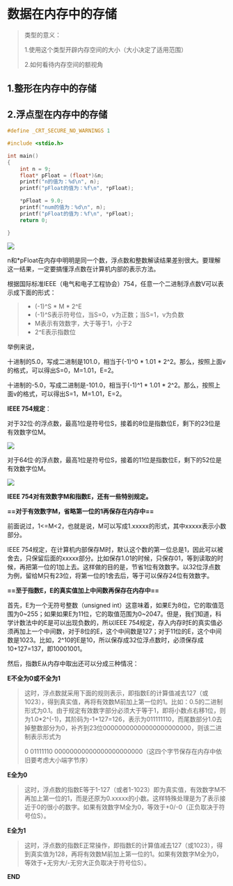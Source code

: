 #  数据在内存中的存储



> 类型的意义：
>
> 1.使用这个类型开辟内存空间的大小（大小决定了适用范围）
>
> 2.如何看待内存空间的额视角

## 1.整形在内存中的存储





## 2.浮点型在内存中的存储

```c
#define _CRT_SECURE_NO_WARNINGS 1

#include <stdio.h>

int main()
{
	int n = 9;
	float* pFloat = (float*)&n;
	printf("n的值为：%d\n", n);
	printf("pFloat的值为：%f\n", *pFloat);

	*pFloat = 9.0;
	printf("num的值为：%d\n", n);
	printf("pFloat的值为：%f\n", *pFloat);
    return 0;

}
```

![](https://lqr-1317479009.cos.ap-shanghai.myqcloud.com/%E6%B5%AE%E7%82%B9%E6%95%B0%E5%9C%A8%E5%86%85%E5%AD%98%E4%B8%AD%E7%9A%84%E5%AD%98%E5%82%A8.PNG)

n和*pFloat在内存中明明是同一个数，浮点数和整数解读结果差别很大。要理解这一结果，一定要搞懂浮点数在计算机内部的表示方法。



根据国际标准IEEE（电气和电子工程协会）754，任意一个二进制浮点数V可以表示成下面的形式： 

> - (-1)^S * M * 2^E
> - (-1)^S表示符号位，当S=0，v为正数；当S=1，v为负数
> - M表示有效数字，大于等于1，小于2
> - 2^E表示指数位



举例来说，

十进制的5.0，写成二进制是101.0，相当于(-1)^0 * 1.01 * 2^2。那么，按照上面v的格式，可以得出S=0，M=1.01，E=2。

十进制的-5.0，写成二进制是-101.0，相当于(-1)^1 * 1.01 * 2^2。那么，按照上面v的格式，可以得出S=1，M=1.01，E=2。



**IEEE 754规定**：

对于32位·的浮点数，最高1位是符号位S，接着的8位是指数位E，剩下的23位是有效数字位M。

![](https://lqr-1317479009.cos.ap-shanghai.myqcloud.com/32%E4%BD%8D%E5%8D%95%E7%B2%BE%E5%BA%A6%E6%B5%AE%E7%82%B9%E6%95%B0%E5%9C%A8%E5%86%85%E5%AD%98%E4%B8%AD%E7%9A%84%E5%AD%98%E5%82%A8.PNG)

对于64位·的浮点数，最高1位是符号位S，接着的11位是指数位E，剩下的52位是有效数字位M。

![](https://lqr-1317479009.cos.ap-shanghai.myqcloud.com/64%E4%BD%8D%E5%8D%95%E7%B2%BE%E5%BA%A6%E6%B5%AE%E7%82%B9%E6%95%B0%E5%9C%A8%E5%86%85%E5%AD%98%E4%B8%AD%E7%9A%84%E5%AD%98%E5%82%A8.PNG)

**IEEE 754对有效数字M和指数E，还有一些特别规定。**

**==对于有效数字M，省略第一位的1再保存在内存中==**

前面说过，1<=M<2，也就是说，M可以写成1.xxxxx的形式，其中xxxxx表示小数部分。

IEEE 754规定，在计算机内部保存M时，默认这个数的第一位总是1，因此可以被舍去，只保留后面的xxxxx部分。比如保存1.01的时候，只保存01，等到读取的时候，再把第一位的1加上去。这样做的目的是，节省1位有效数字。以32位浮点数为例，留给M只有23位，将第一位的1舍去后，等于可以保存24位有效数字。

**==至于指数E，E的真实值加上中间数再保存在内存中==**

首先，E为一个无符号整数（unsigned int）这意味着，如果E为8位，它的取值范围为0~255；如果如果E为11位，它的取值范围为0~2047。但是，我们知道，科学计数法中的E是可以出现负数的，所以IEEE 754规定，存入内存时E的真实值必须再加上一个中间数，对于8位的E，这个中间数是127；对于11位的E，这个中间数是1023。比如，2^10的E是10，所以保存成32位浮点数时，必须保存成10+127=137，即10001001。



然后，指数E从内存中取出还可以分成三种情况：

**E不全为0或不全为1**

> 这时，浮点数就采用下面的规则表示，即指数E的计算值减去127（或1023），得到真实值，再将有效数M前加上第一位的1。比如：0.5的二进制形式为0.1。由于规定有效数字部分必须大于等于1，即将小数点右移1位，则为1.0*2^(-1)，其阶码为-1+127=126，表示为011111110，而尾数部分1.0去掉整数部分为0，补齐到23位00000000000000000000000，则该二进制表示形式为
>
> 0 01111110 00000000000000000000000（这四个字节保存在内存中依旧要考虑大小端字节序）



**E全为0**

> 这时，浮点数的指数E等于1-127（或者1-1023）即为真实值，有效数字M不再加上第一位的1，而是还原为0.xxxxx的小数。这样特殊处理是为了表示接近于0的很小的数字。如果有效数字M全为0，等效于+0/-0（正负取决于符号位S）。



**E全为1**

> 这时，浮点数的指数E正常操作，即指数E的计算值减去127（或1023），得到真实值为128，再将有效数M前加上第一位的1。如果有效数字M全为0，等效于+无穷大/-无穷大正负取决于符号位S）。



**END**
